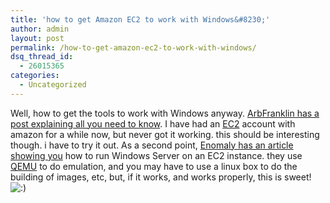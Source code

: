 ```yaml
---
title: 'how to get Amazon EC2 to work with Windows&#8230;'
author: admin
layout: post
permalink: /how-to-get-amazon-ec2-to-work-with-windows/
dsq_thread_id:
  - 26015365
categories:
  - Uncategorized
---
```

Well, how to get the tools to work with Windows anyway. [ArbFranklin has a post explaining all you need to know][1]. I have had an [EC2][2] account with amazon for a while now, but never got it working. this should be interesting though. i have to try it out. As a second point, [Enomaly has an article showing you][3] how to run Windows Server on an EC2 instance. they use [QEMU][4] to do emulation, and you may have to use a linux box to do the building of images, etc, but, if it works, and works properly, this is sweet! <img src="http://blog.lotas-smartman.net/wp-includes/images/smilies/icon_smile.gif" alt=":)" class="wp-smiley" />

 [1]: http://arbfranklin.com/wp/?p=124
 [2]: http://www.amazon.com/ec2
 [3]: http://www.enomaly.net/wiki.1137+M5c1693b2f05.0.html
 [4]: http://fabrice.bellard.free.fr/qemu/